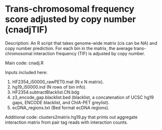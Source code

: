 # Trans-chromosomal frequency score adjusted by copy number (cnadjTIF)


Description:  An R script that takes genome-wide matrix (cis can be NA) and copy number prediction. For each bin in the matrix, 
the average trans-chromosomal interaction frequency (TIF) is adjusted by copy number. 


Main code: cnadj.R  


Inputs included here: 
1) HF2354_i50000_rawPET0.mat (N x N matrix). 
2) hg19_i50000.ind (N rows of bin info).
3) HF2354.subtractBlacklist.CN.bdg 
4) z3_encode_gap.blacklist.bed (blacklist, a concatenation of UCSC hg19 gaps, ENCODE blacklist, and ChIA-PET greylist).
5) ecDNA_regions.txt (Bed format ecDNA regions).


Additional code: clusters2matrix.hg19.py that prints out aggregate interaction matrix from pair tag reads with interaction counts.

